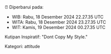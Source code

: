 ⏰ Diperbarui pada:
- WIB: Rabu, 18 Desember 2024 22.27.35 UTC
- WITA: Rabu, 18 Desember 2024 23.27.35 UTC
- WIT: Kamis, 19 Desember 2024 00.27.35 UTC

Kutipan Inspiratif:
"Dont Copy My Style."


Kategori: attitude

